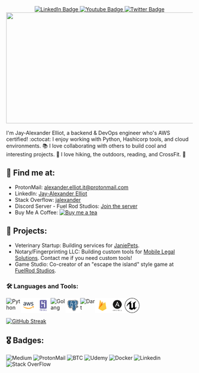 <div id="header" align="center">
  <div id="badges">
    <a href="https://linkedin.com/in/jayalexanderelliot">
      <img src="https://img.shields.io/badge/LinkedIn-blue?style=for-the-badge&logo=linkedin&logoColor=white" alt="LinkedIn Badge"/>
    </a>
    <a href="https://www.youtube.com/@MobileLegalSolutions"> <!-- Replace [your-youtube-URL] with your actual YouTube profile link -->
      <img src="https://img.shields.io/badge/YouTube-red?style=for-the-badge&logo=youtube&logoColor=white" alt="Youtube Badge"/>
    </a>
    <a href="https://twitter.com/JayAlexanderEl1"> <!-- Replace [your-twitter-URL] with your actual Twitter profile link -->
      <img src="https://img.shields.io/badge/Twitter-blue?style=for-the-badge&logo=twitter&logoColor=white" alt="Twitter Badge"/>
    </a>
  </div>
</div>
<div align="center">
  <img src="https://media.giphy.com/media/dWesBcTLavkZuG35MI/giphy.gif" width="600" height="300"/>
</div>


I'm Jay-Alexander Elliot, a backend & DevOps engineer who's AWS certified! :octocat:
I enjoy working with Python, Hashicorp tools, and cloud environments. 📚
I love collaborating with others to build cool and interesting projects. 👥
I love hiking, the outdoors, reading, and CrossFit. 💪

## 🔭 Find me at:
- ProtonMail: [alexander.elliot.it@protonmail.com](mailto:alexander.elliot.it@protonmail.com)
- LinkedIn: [Jay-Alexander Elliot](https://linkedin.com/in/jayalexanderelliot)
- Stack Overflow: [jalexander](https://stackoverflow.com/users/15299511/jalexander)
- Discord Server - Fuel Rod Studios: [Join the server](https://discord.gg/tbKWrmqkYw)
- Buy Me A Coffee: [![Buy me a tea](https://img.shields.io/badge/Buy_Me_A_Coffee-FFDD00?style=for-the-badge&logo=buy-me-a-coffee&logoColor=black)](https://www.buymeacoffee.com/jscribe)

## 🚀 Projects:
- Veterinary Startup: Building services for [JaniePets](https://janiepets.com).
- Notary/Fingerprinting LLC: Building custom tools for [Mobile Legal Solutions](https://mobilelegalsolutions.com). Contact me if you need custom tools!
- Game Studio: Co-creator of an "escape the island" style game at [FuelRod Studios](https://fuelrodstudios.com).

### :hammer_and_wrench: Languages and Tools:
<img align="left" alt="Python" width="40px" src="https://github.com/Jay-Alexander-Elliot/Github-Profile-Readme-Logos/blob/master/programming%20languages/python.svg" />
<img align="left" alt="AWS" width="40px" src="https://raw.githubusercontent.com/Jay-Alexander-Elliot/Github-Profile-Readme-Logos/042e36c55d4d757621dedc4f03108213fbb57ec4/cloud/amazon.svg" />
<img align="left" alt="Heroku" width="40px" src="https://github.com/Jay-Alexander-Elliot/Github-Profile-Readme-Logos/blob/master/cloud/heroku.svg" />
<img align="left" alt="Golang" width="40px" src="https://github.com/Jay-Alexander-Elliot/Github-Profile-Readme-Logos/blob/master/programming%20languages/go.svg" />
<img align="left" alt="PostGres" width="40px" src="https://github.com/Jay-Alexander-Elliot/Github-Profile-Readme-Logos/blob/master/databases/postgresql.svg" />
<img align="left" alt="Dart" width="40px" src="https://github.com/Jay-Alexander-Elliot/Github-Profile-Readme-Logos/blob/master/programming%20languages/dart.svg" />
<img align="left" alt="GCP-Firestore" width="40px" src="https://github.com/Jay-Alexander-Elliot/Github-Profile-Readme-Logos/blob/master/cloud/firebase.svg" />
<img align="left" alt="Ansible" width="40px" src="https://github.com/Jay-Alexander-Elliot/Github-Profile-Readme-Logos/blob/master/cloud/ansible.svg" />
<img align="left" alt="unreal engine" width="40px" src="https://raw.githubusercontent.com/Jay-Alexander-Elliot/Github-Profile-Readme-Logos/042e36c55d4d757621dedc4f03108213fbb57ec4/tools/unreal-engine.svg" />

<br clear="left"/>

[![GitHub Streak](https://streak-stats.demolab.com?user=Jay-Alexander-Elliot&theme=dark)](https://git.io/streak-stats)

## 🎖 Badges:
![Medium](https://img.shields.io/badge/Medium-12100E?style=for-the-badge&logo=medium&logoColor=white)
![ProtonMail](https://img.shields.io/badge/ProtonMail-8B89CC?style=for-the-badge&logo=protonmail&logoColor=white)
![BTC](https://img.shields.io/badge/Bitcoin-000000?style=for-the-badge&logo=bitcoin&logoColor=white)
![Udemy](https://img.shields.io/badge/Udemy-EC5252?style=for-the-badge&logo=Udemy&logoColor=white)
![Docker](https://img.shields.io/badge/Docker-2CA5E0?style=for-the-badge&logo=docker&logoColor=white)
![Linkedin](https://img.shields.io/badge/LinkedIn-0077B5?style=for-the-badge&logo=linkedin&logoColor=white)
![Stack OverFlow](https://img.shields.io/badge/Stack_Overflow-FE7A16?style=for-the-badge&logo=stack-overflow&logoColor=white)
